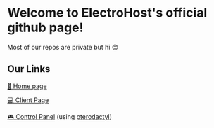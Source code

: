 # Welcome to ElectroHost's official github page!
Most of our repos are private but hi 😊

## Our Links
[🏡 Home page](https://electro-host.xyz)<br/>

[💻 Client Page](https://client.electro-host.xyz)<br/>

[🎮 Control Panel](https://panel.electro-host.xyz) (using [pterodactyl](https://github.com/pterodactyl/panel))<br/>
